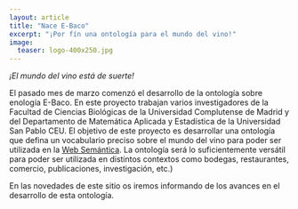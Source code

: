 ```yaml
---
layout: article
title: "Nace E-Baco"
excerpt: "¡Por fín una ontología para el mundo del vino!"
image: 
  teaser: logo-400x250.jpg
---
```


*¡El mundo del vino está de suerte!*

El pasado mes de marzo comenzó el desarrollo de la ontología sobre enología E-Baco. En este proyecto trabajan varios investigadores de la Facultad de Ciencias Biológicas de la Universidad Complutense de Madrid y del Departamento de Matemática Aplicada y Estadística de la Universidad San Pablo CEU. El objetivo de este proyecto es desarrollar una ontología que defina un vocabulario preciso sobre el mundo del vino para poder ser utilizada en la [Web Semántica](http://es.wikipedia.org/wiki/Web_sem%C3%A1ntica). La ontología será lo suficientemente versátil para poder ser utilizada en distintos contextos como bodegas, restaurantes, comercio, publicaciones, investigación, etc.)

En las novedades de este sitio os iremos informando de los avances en el desarrollo de esta ontología. 

